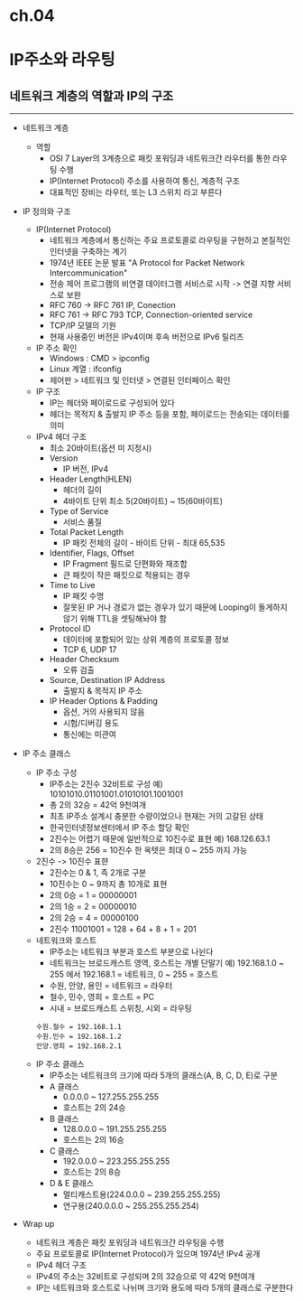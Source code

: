 # ch.04

# IP주소와 라우팅

## 네트워크 계층의 역할과 IP의 구조

---

- 네트워크 계층

  - 역할
    - OSI 7 Layer의 3계층으로 패킷 포워딩과 네트워크간 라우터를 통한 라우팅 수행
    - IP(Internet Protocol) 주소를 사용하여 통신, 계층적 구조
    - 대표적인 장비는 라우터, 또는 L3 스위치 라고 부른다

- IP 정의와 구조

  - IP(Internet Protocol)
    - 네트워크 계층에서 통신하는 주요 프로토콜로 라우팅을 구현하고 본질적인 인터넷을 구축하는 계기
    - 1974년 IEEE 논문 발표 "A Protocol for Packet Network Intercommunication"
    - 전송 제어 프로그램의 비연결 데이터그램 서비스로 시작 -> 연결 지향 서비스로 보완
    - RFC 760 -> RFC 761 IP, Conection
    - RFC 761 -> RFC 793 TCP, Connection-oriented service
    - TCP/IP 모델의 기원
    - 현재 사용중인 버전은 IPv4이며 후속 버전으로 IPv6 릴리즈
  - IP 주소 확인
    - Windows : CMD > ipconfig
    - Linux 계열 : ifconfig
    - 제어판 > 네트워크 및 인터넷 > 연결된 인터페이스 확인
  - IP 구조
    - IP는 헤더와 페이로드로 구성되어 있다
    - 헤더는 목적지 & 출발지 IP 주소 등을 포함, 페이로드는 전송되는 데이터를 의미
  - IPv4 헤더 구조
    - 최소 20바이트(옵션 미 지정시)
    - Version
      - IP 버전, IPv4
    - Header Length(HLEN)
      - 헤더의 길이
      - 4바이트 단위 최소 5(20바이트) ~ 15(60바이트)
    - Type of Service
      - 서비스 품질
    - Total Packet Length
      - IP 패킷 전체의 길이 - 바이트 단위 - 최대 65,535
    - Identifier, Flags, Offset
      - IP Fragment 필드로 단편화와 재조합
      - 큰 패킷이 작은 패킷으로 적용되는 경우
    - Time to Live
      - IP 패킷 수명
      - 잘못된 IP 거나 경로가 없는 경우가 있기 때문에 Looping이 돌게하지 않기 위해 TTL을 셋팅해놔야 함
    - Protocol ID
      - 데이터에 포함되어 있는 상위 계층의 프로토콜 정보
      - TCP 6, UDP 17
    - Header Checksum
      - 오류 검출
    - Source, Destination IP Address
      - 출발지 & 목적지 IP 주소
    - IP Header Options & Padding
      - 옵션, 거의 사용되지 않음
      - 시험/디버깅 용도
      - 통신에는 미관여

- IP 주소 클래스

  - IP 주소 구성
    - IP주소는 2진수 32비트로 구성
      예) 10101010.01101001.01010101.1001001
    - 총 2의 32승 = 42억 9천여개
    - 최초 IP주소 설계시 충분한 수량이었으나 현재는 거의 고갈된 상태
    - 한국인터넷정보센터에서 IP 주소 할당 확인
    - 2진수는 어렵기 때문에 일반적으로 10진수로 표현
      예) 168.126.63.1
    - 2의 8승은 256 = 10진수 한 옥텟은 최대 0 ~ 255 까지 가능
  - 2진수 -> 10진수 표햔
    - 2진수는 0 & 1, 즉 2개로 구분
    - 10진수는 0 ~ 9까지 총 10개로 표현
    - 2의 0승 = 1 = 00000001
    - 2의 1승 = 2 = 00000010
    - 2의 2승 = 4 = 00000100
    - 2진수 11001001 = 128 + 64 + 8 + 1 = 201
  - 네트워크와 호스트
    - IP주소는 네트워크 부분과 호스트 부분으로 나뉜다
    - 네트워크는 브로드캐스트 영역, 호스트는 개별 단말기
      예) 192.168.1.0 ~ 255 에서 192.168.1 = 네트워크, 0 ~ 255 = 호스트
    - 수원, 안양, 용인 = 네트워크 = 라우터
    - 철수, 민수, 영희 = 호스트 = PC
    - 시내 = 브로드캐스트 스위칭, 시외 = 라우팅
    ```
    수원.철수 = 192.168.1.1
    수원.민수 = 192.168.1.2
    안양.영희 = 192.168.2.1
    ```
  - IP 주소 클래스
    - IP주소는 네트워크의 크기에 따라 5개의 클래스(A, B, C, D, E)로 구분
    - A 클래스
      - 0.0.0.0 ~ 127.255.255.255
      - 호스트는 2의 24승
    - B 클래스
      - 128.0.0.0 ~ 191.255.255.255
      - 호스트는 2의 16승
    - C 클래스
      - 192.0.0.0 ~ 223.255.255.255
      - 호스트는 2의 8승
    - D & E 클래스
      - 멀티캐스트용(224.0.0.0 ~ 239.255.255.255)
      - 연구용(240.0.0.0 ~ 255.255.255.254)

- Wrap up

  - 네트워크 계층은 패킷 포워딩과 네트워크간 라우팅을 수행
  - 주요 프로토콜로 IP(Internet Protocol)가 있으며 1974년 IPv4 공개
  - IPv4 헤더 구조
  - IPv4의 주소는 32비트로 구성되며 2의 32승으로 약 42억 9천여개
  - IP는 네트워크와 호스트로 나뉘며 크기와 용도에 따라 5개의 클래스로 구분한다
